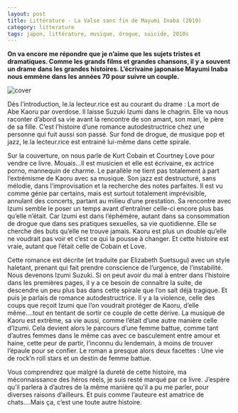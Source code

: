 ```yaml
---
layout: post
title: Littérature - La Valse sans fin de Mayumi Inaba (2019)
category: litterature
tags: japon, littérature, musique, drogue, suicide, 2010s
---
```


**On va encore me répondre que je n’aime que les sujets tristes et dramatiques. Comme les grands films et grandes chansons, il y a souvent un drame dans les grandes histoires. L’écrivaine japonaise Mayumi Inaba nous emmène dans les années 70 pour suivre un couple.**

![cover](https://filedn.eu/llqi9IBxlYouGRXYG2xlROb/img/2020/valsesansfin.jpg)

Dès l’introduction, le.la lecteur.rice est au courant du drame : La mort de Abe Kaoru par overdose. Il laisse Suzuki Izumi dans le chagrin. Elle va nous raconter d’abord sa vie avant la rencontre de son amant, son mari, le père de sa fille. C’est l’histoire d’une romance autodestructrice chez une personne qui fuit aussi son passé. Sur fond de drogue, de musique pop et jazz, le.la lecteur.rice est entrainé lui-même dans cette spirale.

Sur la couverture, on nous parle de Kurt Cobain et Courtney Love pour vendre ce livre. Mouais…Il est musicien et elle est écrivaine, ex actrice porno, mannequin de charme. Le parallèle ne tient pas totalement à part l’extrémisme de Kaoru avec sa musique. Son jazz est destructuré, sans mélodie, dans l’improvisation et la recherche des notes parfaites. Il est vu comme génie par certains, mais est surtout totalement imprévisible, annulant des concerts, partant au milieu d’une prestation. Sa rencontre avec Izumi semble le poser un temps avant d’entraîner celle-ci encore plus bas qu’elle n’était. Car Izumi est dans l’éphémère, autant dans sa consommation de drogue que dans ses pratiques sexuelles, sa vie quotidienne. Elle se cherche des buts qu’elle ne trouve jamais. Kaoru est plus un double qu’elle ne voudrait pas voir et c’est ce qui la pousse à changer. Et cette histoire est vraie, autant que l’était celle de Cobain et Love.

Cette romance est décrite (et traduite par Elizabeth Suetsugu) avec un style haletant, prenant qui fait prendre conscience de l’urgence, de l’instabilité. Nous devenons Izumi Suzuki. Si on peut avoir du mal à entrer dans l’histoire dans les premières pages, il y a ce besoin de connaître la suite, de descendre un peu plus bas dans cette spirale que l’on sait déjà tragique. Et puis je parlais de romance autodestructrice. Il y a la violence, celle des coups que reçoit Izumi que l’on voudrait protéger de Kaoru, d’elle même….tout en tentant de sortir ce couple de cette dérive. La musique de Kaoru est extrême, sa vie aussi, comme l’était d’une autre manière celle d’Izumi. Cela devient alors le parcours d’une femme battue, comme tant d’autres femmes dans le même cas avec ce basculement entre amour et haine, cette peur de partir, l’inconnu du lendemain, à moins de trouver l’épaule pour se confier. Le roman a presque alors deux facettes : Une vie de rock’n roll stars et un destin de femme battue.

Vous comprendrez que malgré la dureté de cette histoire, ma méconnaissance des héros réels, je suis resté marqué par ce livre. J’espère qu’il parlera à d’autres de la même manière qu’il a pu me parler, pour diverses raisons d’ailleurs. Et puis comme l’auteure est amatrice de chats….Mais ça, c’est une toute autre histoire.





